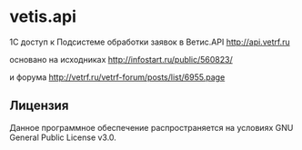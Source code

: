 # vetis.api #

1С доступ к Подсистеме обработки заявок в Ветис.API http://api.vetrf.ru

основано на исходниках http://infostart.ru/public/560823/

и форума http://vetrf.ru/vetrf-forum/posts/list/6955.page


## Лицензия ##

Данное программное обеспечение распространяется на условиях GNU General Public License v3.0.